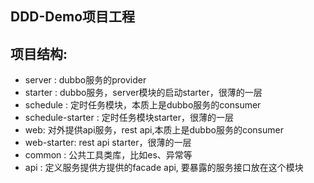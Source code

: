 ## DDD-Demo项目工程

## 项目结构:

* server : dubbo服务的provider
* starter : dubbo服务，server模块的启动starter，很薄的一层
* schedule : 定时任务模块，本质上是dubbo服务的consumer
* schedule-starter : 定时任务模块starter，很薄的一层
* web: 对外提供api服务，rest api,本质上是dubbo服务的consumer
* web-starter: rest api starter，很薄的一层
* common : 公共工具类库，比如es、异常等
* api : 定义服务提供方提供的facade api, 要暴露的服务接口放在这个模块
